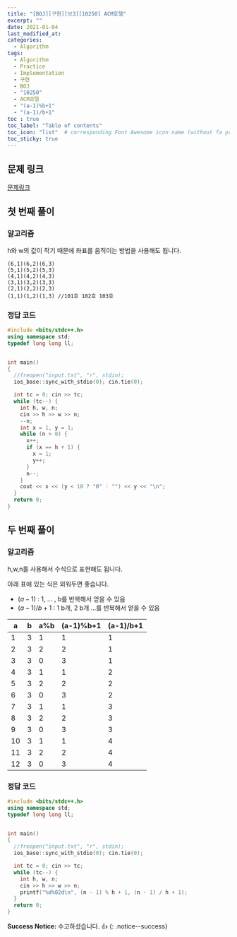 ```yaml
---
title: "[BOJ][구현][브3][10250] ACM호텔"
excerpt: ""
date: 2021-01-04
last_modified_at: 
categories:
  - Algorithm
tags:
  - Algorithm
  - Practice
  - Implementation
  - 구현
  - BOJ
  - "10250"
  - ACM호텔
  - "(a-1)%b+1"
  - "(a-1)/b+1"
toc : true
toc_label: "Table of contents"
toc_icon: "list"  # corresponding Font Awesome icon name (without fa prefix)
toc_sticky: true
---
```


## 문제 링크

[문제링크](boj.kr/10250)  

## 첫 번째 풀이

### 알고리즘

h와 w의 값이 작기 때문에 좌표를 움직이는 방법을 사용해도 됩니다.

```
(6,1)(6,2)(6,3)
(5,1)(5,2)(5,3)
(4,1)(4,2)(4,3)
(3,1)(3,2)(3,3)
(2,1)(2,2)(2,3)
(1,1)(1,2)(1,3) //101호 102호 103호
```

### 정답 코드

```cpp
#include <bits/stdc++.h>
using namespace std;
typedef long long ll;


int main()
{
  //freopen("input.txt", "r", stdin);
  ios_base::sync_with_stdio(0); cin.tie(0);

  int tc = 0; cin >> tc;
  while (tc--) {
    int h, w, n;
    cin >> h >> w >> n;
    --n;
    int x = 1, y = 1;
    while (n > 0) {
      x++;
      if (x == h + 1) {
        x = 1;
        y++;
      }
      n--;
    }
    cout << x << (y < 10 ? "0" : "") << y << "\n";
  }
  return 0;
}
```

## 두 번째 풀이


### 알고리즘

h,w,n를 사용해서 수식으로 표현해도 됩니다.  

아래 표에 있는 식은 외워두면 좋습니다. 

- $(a-1)%b+1$ : 1, ... , b를 반복해서 얻을 수 있음
- $(a-1)/b+1$ : 1 b개, 2 b개 ...를 반복해서 얻을 수 있음

| a  | b | a%b | (a-1)%b+1 | (a-1)/b+1 |
| -- | - | --- | --------- | --------- |
| 1  | 3 | 1   | 1         | 1         |
| 2  | 3 | 2   | 2         | 1         |
| 3  | 3 | 0   | 3         | 1         |
| 4  | 3 | 1   | 1         | 2         |
| 5  | 3 | 2   | 2         | 2         |
| 6  | 3 | 0   | 3         | 2         |
| 7  | 3 | 1   | 1         | 3         |
| 8  | 3 | 2   | 2         | 3         |
| 9  | 3 | 0   | 3         | 3         |
| 10 | 3 | 1   | 1         | 4         |
| 11 | 3 | 2   | 2         | 4         |
| 12 | 3 | 0   | 3         | 4         |

### 정답 코드

```cpp
#include <bits/stdc++.h>
using namespace std;
typedef long long ll;


int main()
{
  //freopen("input.txt", "r", stdin);
  ios_base::sync_with_stdio(0); cin.tie(0);

  int tc = 0; cin >> tc;
  while (tc--) {
    int h, w, n;
    cin >> h >> w >> n;
    printf("%d%02d\n", (n - 1) % h + 1, (n - 1) / h + 1);
  }
  return 0;
}
```

**Success Notice:**
수고하셨습니다. :+1:
{: .notice--success}


